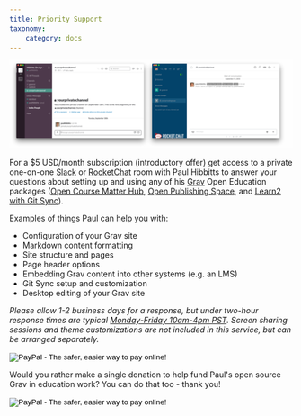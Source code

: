 ```yaml
---
title: Priority Support
taxonomy:
    category: docs
---
```


![Support Platforms](support-platforms.png)

For a $5 USD/month subscription (introductory offer) get access to a private one-on-one [Slack](https://slack.com/) or [RocketChat](https://rocket.chat/) room with Paul Hibbitts to answer your questions about setting up and using any of his [Grav](https://getgrav.org/) Open Education packages ([Open Course Matter Hub](http://demo.hibbittsdesign.org/grav-open-matter-course-hub), [Open Publishing Space](https://demo.hibbittsdesign.org/grav-open-publishing-quark/), and [Learn2 with Git Sync](https://demo.hibbittsdesign.org/grav-learn2-git-sync/)).

Examples of things Paul can help you with:  
* Configuration of your Grav site
* Markdown content formatting
* Site structure and pages
* Page header options
* Embedding Grav content into other systems (e.g. an LMS)
* Git Sync setup and customization
* Desktop editing of your Grav site

_Please allow 1-2 business days for a response, but under two-hour response times are typical [Monday-Friday 10am-4pm PST](https://www.timeanddate.com/worldclock/canada/vancouver). Screen sharing sessions and theme customizations are not included in this service, but can be arranged separately._

<form action="https://www.paypal.com/cgi-bin/webscr" method="post" target="_top">
<input type="hidden" name="cmd" value="_s-xclick">
<input type="hidden" name="hosted_button_id" value="QGMGRHLY8QDYY">
<input type="image" src="https://www.paypalobjects.com/en_US/i/btn/btn_subscribe_LG.gif" border="0" name="submit" alt="PayPal - The safer, easier way to pay online!">
<img alt="" border="0" src="https://www.paypalobjects.com/en_US/i/scr/pixel.gif" width="1" height="1">
</form>

Would you rather make a single donation to help fund Paul's open source Grav in education work? You can do that too - thank you!

<form action="https://www.paypal.com/cgi-bin/webscr" method="post" target="_top">
<input type="hidden" name="cmd" value="_s-xclick">
<input type="hidden" name="hosted_button_id" value="5RZ784EKKSZPN">
<input type="image" src="https://www.paypalobjects.com/en_US/i/btn/btn_donate_LG.gif" border="0" name="submit" alt="PayPal - The safer, easier way to pay online!">
<img alt="" border="0" src="https://www.paypalobjects.com/en_US/i/scr/pixel.gif" width="1" height="1">
</form>
